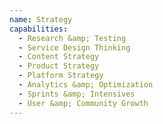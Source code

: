 ```yaml
---
name: Strategy
capabilities:
  - Research &amp; Testing
  - Service Design Thinking
  - Content Strategy
  - Product Strategy
  - Platform Strategy
  - Analytics &amp; Optimization
  - Sprints &amp; Intensives
  - User &amp; Community Growth
---
```

